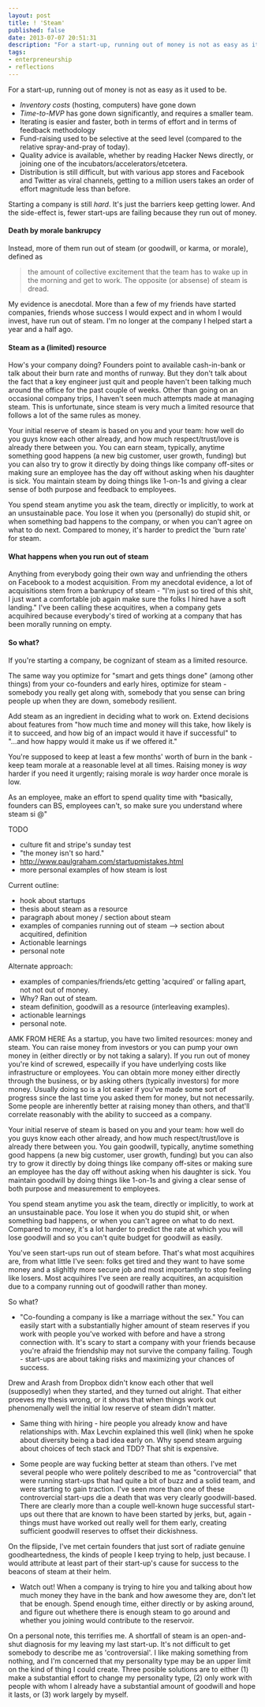 ```yaml
---
layout: post
title: ! 'Steam'
published: false
date: 2013-07-07 20:51:31
description: "For a start-up, running out of money is not as easy as it used to be."
tags:
- enterpreneurship
- reflections
---
```


For a start-up, running out of money is not as easy as it used to be.

- *Inventory costs* (hosting, computers) have gone down
- *Time-to-MVP* has gone down significantly, and requires a smaller team.
- Iterating is easier and faster, both in terms of effort and in terms of feedback methodology
- Fund-raising used to be selective at the seed level (compared to the relative spray-and-pray of today).
- Quality advice is available, whether by reading Hacker News directly, or joining one of the incubators/accelerators/etcetera.
- Distribution is still difficult, but with various app stores and Facebook and Twitter as viral channels, getting to a million users takes an order of effort magnitude less than before.

Starting a company is still *hard*. It's just the barriers keep getting lower.  And the side-effect is, fewer start-ups are failing because they run out of money.

#### Death by morale bankrupcy
Instead, more of them run out of steam (or goodwill, or karma, or morale), defined as

> the amount of collective excitement that the team has to wake up in the morning and get to work. The opposite (or absense) of steam is dread.

My evidence is anecdotal.  More than a few of my friends have started companies, friends whose success I would expect and in whom I would invest, have run out of steam. I'm no longer at the company I helped start a year and a half ago.

#### Steam as a (limited) resource

How's your company doing? Founders point to available cash-in-bank or talk about their burn rate and months of runway. But they don't talk about the fact that a key engineer just quit and people haven't been talking much around the office for the past couple of weeks. Other than going on an occasional company trips, I haven't seen much attempts made at managing steam.  This is unfortunate, since steam is very much a limited resource that follows a lot of the same rules as money.

Your initial reserve of steam is based on you and your team: how well do you guys know each other already, and how much respect/trust/love is already there between you.  You can earn steam, typically, anytime something good happens (a new big customer, user growth, funding) but you can also try to grow it directly by doing things like company off-sites or making sure an employee has the day off without asking when his daughter is sick. You maintain steam by doing things like 1-on-1s and giving a clear sense of both purpose and feedback to employees.

You spend steam anytime you ask the team, directly or implicitly, to work at an unsustainable pace. You lose it when you (personally) do stupid shit, or when something bad happens to the company, or when you can't agree on what to do next.  Compared to money, it's harder to predict the 'burn rate' for steam.

#### What happens when you run out of steam
Anything from everybody going their own way and unfriending the others on Facebook to a modest acquisition.  From my anecdotal evidence, a lot of acquisitions stem from a bankrupcy of steam - "I'm just so tired of this shit, I just want a comfortable job again make sure the folks I hired have a soft landing."  I've been calling these acquitires, when a company gets acquihired because everybody's tired of working at a company that has been morally running on empty.

#### So what?
If you're starting a company, be cognizant of steam as a limited resource.

The same way you optimize for "smart and gets things done" (among other things) from your co-founders and early hires, optimize for steam - somebody you really get along with, somebody that you sense can bring people up when they are down, somebody resilient.

Add steam as an ingredient in deciding what to work on. Extend decisions about features from "how much time and money will this take, how likely is it to succeed, and how big of an impact would it have if successful" to "...and how happy would it make us if we offered it."

You're supposed to keep at least a few months' worth of burn in the bank - keep team morale at a reasonable level at all times.  Raising money is *way* harder if you need it urgently; raising morale is *way* harder once morale is low.

As an employee, make an effort to spend quality time with *basically, founders can BS, employees can't, so make sure you understand where steam si @"


TODO
- culture fit and stripe's sunday test
- "the money isn't so hard."
- http://www.paulgraham.com/startupmistakes.html
- more personal examples of how steam is lost

Current outline:
- hook about startups
- thesis about steam as a resource
- paragraph about money / section about steam
- examples of companies running out of steam --> section about acquitired, definition
- Actionable learnings
- personal note

Alternate approach:
- examples of companies/friends/etc getting 'acquired' or falling apart, not not out of money.
- Why? Ran out of steam.
- steam definition, goodwill as a resource (interleaving examples).
- actionable learnings
- personal note.


AMK FROM HERE
As a startup, you have two limited resources: money and steam.  You can raise money from investors or you can pump your own money in (either directly or by not taking a salary).  If you run out of money you're kind of screwed, especailly if you have underlying costs like infrastructure or employees. You can obtain more money either directly through the business, or by asking others (typically investors) for more money. Usually doing so is a lot easier if you've made some sort of progress since the last time you asked them for money, but not necessarily.  Some people are inherently better at raising money than others, and that'll correlate reasonably with the ability to succeed as a company.

Your initial reserve of steam is based on you and your team: how well do you guys know each other already, and how much respect/trust/love is already there between you.  You gain goodwill, typically, anytime something good happens (a new big customer, user growth, funding) but you can also try to grow it directly by doing things like company off-sites or making sure an employee has the day off without asking when his daughter is sick. You maintain goodwill by doing things like 1-on-1s and giving a clear sense of both purpose and measurement to employees.

You spend steam anytime you ask the team, directly or implicitly, to work at an unsustainable pace. You lose it when you do stupid shit, or when something bad happens, or when you can't agree on what to do next.  Compared to money, it's a lot harder to predict the rate at which you will lose goodwill and so you can't quite budget for goodwill as easily.

You've seen start-ups run out of steam before.  That's what most acquihires are, from what little I've seen: folks get tired and they want to have some money and a slighltly more secure job and most importantly to stop feeling like losers. Most acquihires I've seen are really acquitires, an acquisition due to a company running out of goodwill rather than money.

So what?
- "Co-founding a company is like a marriage without the sex." You can easily start with a substantially higher amount of steam reserves if you work with people you've worked with before and have a strong connection with. It's scary to start a company with your friends because you're afraid the friendship may not survive the company failing. Tough - start-ups are about taking risks and maximizing your chances of success.

Drew and Arash from Dropbox didn't know each other that well (supposedly) when they started, and they turned out alright. That either proeves my thesis wrong, or it shows that when things work out phenomenally well the initial low reserve of steam didn't matter.

- Same thing with hiring - hire people you already know and have relationships with. Max Levchin explained this well (link) when he spoke about diversity being a bad idea early on.  Why spend steam arguing about choices of tech stack and TDD?  That shit is expensive.

- Some people are way fucking better at steam than others. I've met several people who were politely described to me as "controvercial" that were running start-ups that had quite a bit of buzz and a solid team, and were starting to gain traction. I've seen more than one of these controvercial start-ups die a death that was very clearly goodwill-based.  There are clearly more than a couple well-known huge successful start-ups out there that are known to have been started by jerks, but, again - things must have worked out really well for them early, creating sufficient goodwill reserves to offset their dickishness.

On the flipside, I've met certain founders that just sort of radiate genuine goodheartedness, the kinds of people I keep trying to help, just because. I would attribute at least part of their start-up's cause for success to the beacons of steam at their helm.

- Watch out!  When a company is trying to hire you and talking about how much money they have in the bank and how awesome they are, don't let that be enough. Spend enough time, either directly or by asking around, and figure out whethere there is enough steam to go around and whether you joining would contribute to the reservoir.

On a personal note, this terrifies me.  A shortfall of steam is an open-and-shut diagnosis for my leaving my last start-up. It's not difficult to get somebody to describe me as 'controversial'.  I like making something from nothing, and I'm concerned that my personality type may be an upper limit on the kind of thing I could create.  Three posible solutions are to either (1) make a substantial effort to change my personality type, (2) only work with people with whom I already have a substantial amount of goodwill and hope it lasts, or (3) work largely by myself.
